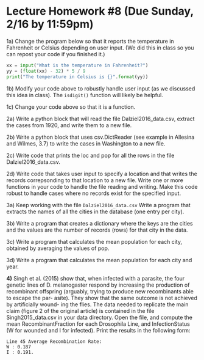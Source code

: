 # Lecture Homework #8 (Due Sunday, 2/16 by 11:59pm)

1a)  Change the program below so that it reports the temperature in Fahrenheit or Celsius depending on user input. (We did this in class so you can repost your code if you finished it.)
```python
xx = input("What is the temperature in Fahrenheit?")
yy = (float(xx) - 32) * 5 / 9
print("The temperature in Celsius is {}".format(yy))
```
1b) Modify your code above to robustly handle user input (as we discussed this idea in class). The `isdigit()` function will likely be helpful.

1c) Change your code above so that it is a function.

2a) Write a python block that will read the file Dalziel2016_data.csv, extract the cases from 1920, and write them to a new file.

2b) Write a python block that uses csv.DictReader (see example in Allesina and Wilmes, 3.7) to write the cases in Washington to a new file.

2c) Write code that prints the loc and pop for all the rows in the file Dalziel2016_data.csv.

2d) Write code that takes user input to specify a location and that writes the records correpsonding to that location to a new file. Write one or more functions in your code to handle the file reading and writing. Make this code robust to handle cases where no records exist for the specified input.

3a) Keep working with the file `Dalziel2016_data.csv` Write a program that extracts the names of all the cities in the database (one entry per city).

3b) Write a program that creates a dictionary where the keys are the cities and the values are the number of records (rows) for that city in the data.

3c) Write a program that calculates the mean population for each city, obtained by averaging the values of pop.

3d) Write a program that calculates the mean population for each city and year.

**4)** Singh et al. (2015) show that, when infected with a parasite, the four genetic lines of D. melanogaster respond by increasing the production of recombinant offspring (arguably, trying to produce new recombinants able to escape the par- asite). They show that the same outcome is not achieved by artificially wound- ing the flies. The data needed to replicate the main claim (figure 2 of the original article) is contained in the file Singh2015_data.csv in your data directory.
Open the file, and compute the mean RecombinantFraction for each Drosophila Line, and InfectionStatus (W for wounded and I for infected). Print the results in the following form:
```
Line 45 Average Recombination Rate:
W : 0.187
I : 0.191.
```